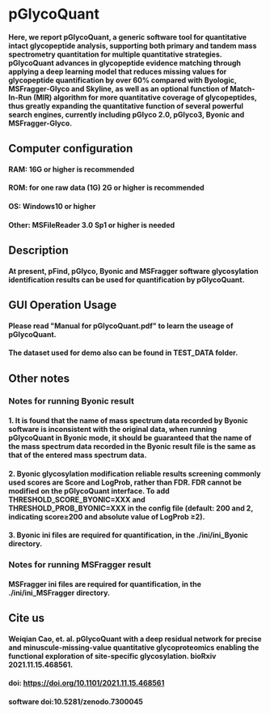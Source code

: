 # pGlycoQuant
####  Here, we report pGlycoQuant, a generic software tool for quantitative intact glycopeptide analysis, supporting both primary and tandem mass spectrometry quantitation for multiple quantitative strategies. pGlycoQuant advances in glycopeptide evidence matching through applying a deep learning model that reduces missing values for glycopeptide quantification by over 60% compared with Byologic, MSFragger-Glyco and Skyline, as well as an optional function of Match-In-Run (MIR) algorithm for more quantitative coverage of glycopeptides, thus greatly expanding the quantitative function of several powerful search engines, currently including pGlyco 2.0, pGlyco3, Byonic and MSFragger-Glyco.


## Computer configuration
####  RAM: 16G or higher is recommended
####  ROM: for one raw data (1G) 2G or higher is recommended
####  OS: Windows10 or higher
####  Other: MSFileReader 3.0 Sp1 or higher is needed

## Description
####  At present, pFind, pGlyco, Byonic and MSFragger software glycosylation identification results can be used for quantification by pGlycoQuant.


## GUI Operation Usage
####  Please read "Manual for pGlycoQuant.pdf" to learn the useage of pGlycoQuant.
####  The dataset used for demo also can be found in TEST_DATA folder.


## Other notes

### Notes for running Byonic result
####  1. It is found that the name of mass spectrum data recorded by Byonic software is inconsistent with the original data, when running pGlycoQuant in Byonic mode, it should be guaranteed that the name of the mass spectrum data recorded in the Byonic result file is the same as that of the entered mass spectrum data.
####  2. Byonic glycosylation modification reliable results screening commonly used scores are Score and LogProb, rather than FDR. FDR cannot be modified on the pGlycoQuant interface. To add  THRESHOLD_SCORE_BYONIC=XXX and THRESHOLD_PROB_BYONIC=XXX in the config file (default: 200 and 2, indicating score≥200 and absolute value of LogProb ≥2).
####  3. Byonic ini files are required for quantification, in the ./ini/ini_Byonic directory.

### Notes for running MSFragger result
####  MSFragger ini files are required for quantification, in the ./ini/ini_MSFragger directory.


## Cite us
####  Weiqian Cao, et. al. pGlycoQuant with a deep residual network for precise and minuscule-missing-value quantitative glycoproteomics enabling the functional exploration of site-specific glycosylation. bioRxiv 2021.11.15.468561.
####  doi: https://doi.org/10.1101/2021.11.15.468561
#### software doi:10.5281/zenodo.7300045
